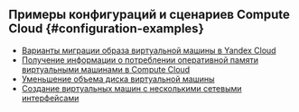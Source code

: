 ## Примеры конфигураций и сценариев Compute Cloud {#configuration-examples}

* [Варианты миграции образа виртуальной машины в Yandex Cloud](possible-vm-migration-scenarios.md)
* [Получение информации о потреблении оперативной памяти виртуальными машинами в Compute Cloud](view-ram-usage-in-monitoring.md)
* [Уменьшение объема диска виртуальной машины](shrink-instance-disk.md)
* [Создание виртуальных машин с несколькими сетевыми интерфейсами](creating-instances-with-multiple-network-interfaces.md)
